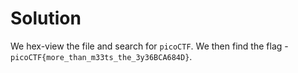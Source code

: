 # Solution
We hex-view the file and search for `picoCTF`. We then find the flag - `picoCTF{more_than_m33ts_the_3y36BCA684D}`.